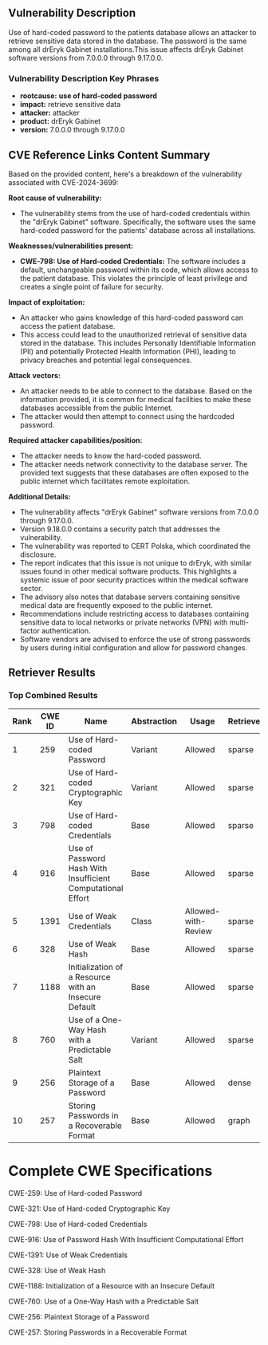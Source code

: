 ## Vulnerability Description
Use of hard-coded password to the patients database allows an attacker to retrieve sensitive data stored in the database. The password is the same among all drEryk Gabinet installations.This issue affects drEryk Gabinet software versions from 7.0.0.0 through 9.17.0.0.

### Vulnerability Description Key Phrases
- **rootcause:** **use of hard-coded password**
- **impact:** retrieve sensitive data
- **attacker:** attacker
- **product:** drEryk Gabinet
- **version:** 7.0.0.0 through 9.17.0.0

## CVE Reference Links Content Summary
Based on the provided content, here's a breakdown of the vulnerability associated with CVE-2024-3699:

**Root cause of vulnerability:**
- The vulnerability stems from the use of hard-coded credentials within the "drEryk Gabinet" software. Specifically, the software uses the same hard-coded password for the patients' database across all installations.

**Weaknesses/vulnerabilities present:**
- **CWE-798: Use of Hard-coded Credentials:** The software includes a default, unchangeable password within its code, which allows access to the patient database. This violates the principle of least privilege and creates a single point of failure for security.

**Impact of exploitation:**
- An attacker who gains knowledge of this hard-coded password can access the patient database.
- This access could lead to the unauthorized retrieval of sensitive data stored in the database. This includes Personally Identifiable Information (PII) and potentially Protected Health Information (PHI), leading to privacy breaches and potential legal consequences.

**Attack vectors:**
- An attacker needs to be able to connect to the database. Based on the information provided, it is common for medical facilities to make these databases accessible from the public Internet.
- The attacker would then attempt to connect using the hardcoded password.

**Required attacker capabilities/position:**
- The attacker needs to know the hard-coded password.
- The attacker needs network connectivity to the database server. The provided text suggests that these databases are often exposed to the public internet which facilitates remote exploitation.

**Additional Details:**
- The vulnerability affects "drEryk Gabinet" software versions from 7.0.0.0 through 9.17.0.0.
- Version 9.18.0.0 contains a security patch that addresses the vulnerability.
- The vulnerability was reported to CERT Polska, which coordinated the disclosure.
- The report indicates that this issue is not unique to drEryk, with similar issues found in other medical software products. This highlights a systemic issue of poor security practices within the medical software sector.
- The advisory also notes that database servers containing sensitive medical data are frequently exposed to the public internet.
- Recommendations include restricting access to databases containing sensitive data to local networks or private networks (VPN) with multi-factor authentication.
- Software vendors are advised to enforce the use of strong passwords by users during initial configuration and allow for password changes.

## Retriever Results

### Top Combined Results

| Rank | CWE ID | Name | Abstraction | Usage  | Retrievers | Individual Scores |
|------|--------|------|-------------|-------|------------|-------------------|
| 1 | 259 | Use of Hard-coded Password | Variant | Allowed | sparse | 0.350 |
| 2 | 321 | Use of Hard-coded Cryptographic Key | Variant | Allowed | sparse | 0.339 |
| 3 | 798 | Use of Hard-coded Credentials | Base | Allowed | sparse | 0.309 |
| 4 | 916 | Use of Password Hash With Insufficient Computational Effort | Base | Allowed | sparse | 0.303 |
| 5 | 1391 | Use of Weak Credentials | Class | Allowed-with-Review | sparse | 0.282 |
| 6 | 328 | Use of Weak Hash | Base | Allowed | sparse | 0.271 |
| 7 | 1188 | Initialization of a Resource with an Insecure Default | Base | Allowed | sparse | 0.270 |
| 8 | 760 | Use of a One-Way Hash with a Predictable Salt | Variant | Allowed | sparse | 0.268 |
| 9 | 256 | Plaintext Storage of a Password | Base | Allowed | dense | 0.534 |
| 10 | 257 | Storing Passwords in a Recoverable Format | Base | Allowed | graph | 0.002 |



# Complete CWE Specifications

CWE-259: Use of Hard-coded Password

CWE-321: Use of Hard-coded Cryptographic Key

CWE-798: Use of Hard-coded Credentials

CWE-916: Use of Password Hash With Insufficient Computational Effort

CWE-1391: Use of Weak Credentials

CWE-328: Use of Weak Hash

CWE-1188: Initialization of a Resource with an Insecure Default

CWE-760: Use of a One-Way Hash with a Predictable Salt

CWE-256: Plaintext Storage of a Password

CWE-257: Storing Passwords in a Recoverable Format